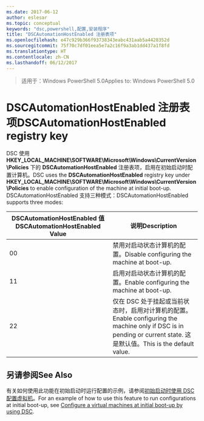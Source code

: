 ```yaml
---
ms.date: 2017-06-12
author: eslesar
ms.topic: conceptual
keywords: "dsc,powershell,配置,安装程序"
title: "DSCAutomationHostEnabled 注册表项"
ms.openlocfilehash: e47c929b366f93738343eabc431aab5a4428352d
ms.sourcegitcommit: 75f70c7df01eea5e7a2c16f9a3ab1dd437a1f8fd
ms.translationtype: HT
ms.contentlocale: zh-CN
ms.lasthandoff: 06/12/2017
---
```

><span data-ttu-id="5057c-103">适用于：Windows PowerShell 5.0</span><span class="sxs-lookup"><span data-stu-id="5057c-103">Applies to: Windows PowerShell 5.0</span></span>

# <a name="dscautomationhostenabled-registry-key"></a><span data-ttu-id="5057c-104">DSCAutomationHostEnabled 注册表项</span><span class="sxs-lookup"><span data-stu-id="5057c-104">DSCAutomationHostEnabled registry key</span></span>

<span data-ttu-id="5057c-105">DSC 使用 **HKEY_LOCAL_MACHINE\SOFTWARE\Microsoft\Windows\CurrentVersion\Policies** 下的 **DSCAutomationHostEnabled** 注册表项，启用在初始启动时配置计算机。</span><span class="sxs-lookup"><span data-stu-id="5057c-105">DSC uses the **DSCAutomationHostEnabled** registry key under **HKEY_LOCAL_MACHINE\SOFTWARE\Microsoft\Windows\CurrentVersion\Policies** to enable configuration of the machine at initial boot-up.</span></span>
<span data-ttu-id="5057c-106">DSCAutomationHostEnabled 支持三种模式：</span><span class="sxs-lookup"><span data-stu-id="5057c-106">DSCAutomationHostEnabled supports three modes:</span></span>

|  <span data-ttu-id="5057c-107">DSCAutomationHostEnabled 值</span><span class="sxs-lookup"><span data-stu-id="5057c-107">DSCAutomationHostEnabled Value</span></span>  |  <span data-ttu-id="5057c-108">说明</span><span class="sxs-lookup"><span data-stu-id="5057c-108">Description</span></span>   | 
|---|---| 
<span data-ttu-id="5057c-109">0</span><span class="sxs-lookup"><span data-stu-id="5057c-109">0</span></span> | <span data-ttu-id="5057c-110">禁用对启动状态计算机的配置。</span><span class="sxs-lookup"><span data-stu-id="5057c-110">Disable configuring the machine at boot-up.</span></span> |
<span data-ttu-id="5057c-111">1</span><span class="sxs-lookup"><span data-stu-id="5057c-111">1</span></span> | <span data-ttu-id="5057c-112">启用对启动状态计算机的配置。</span><span class="sxs-lookup"><span data-stu-id="5057c-112">Enable configuring the machine at boot-up.</span></span> |
<span data-ttu-id="5057c-113">2</span><span class="sxs-lookup"><span data-stu-id="5057c-113">2</span></span> | <span data-ttu-id="5057c-114">仅在 DSC 处于挂起或当前状态时，启用对计算机的配置。</span><span class="sxs-lookup"><span data-stu-id="5057c-114">Enable configuring the machine only if DSC is in pending or current state.</span></span> <span data-ttu-id="5057c-115">这是默认值。</span><span class="sxs-lookup"><span data-stu-id="5057c-115">This is the default value.</span></span> |

## <a name="see-also"></a><span data-ttu-id="5057c-116">另请参阅</span><span class="sxs-lookup"><span data-stu-id="5057c-116">See Also</span></span>

<span data-ttu-id="5057c-117">有关如何使用此功能在初始启动时运行配置的示例，请参阅[初始启动时使用 DSC 配置虚拟机](bootstrapDsc.md)。</span><span class="sxs-lookup"><span data-stu-id="5057c-117">For an example of how to use this feature to run configurations at initial boot-up, see [Configure a virtual machines at initial boot-up by using DSC](bootstrapDsc.md).</span></span>


